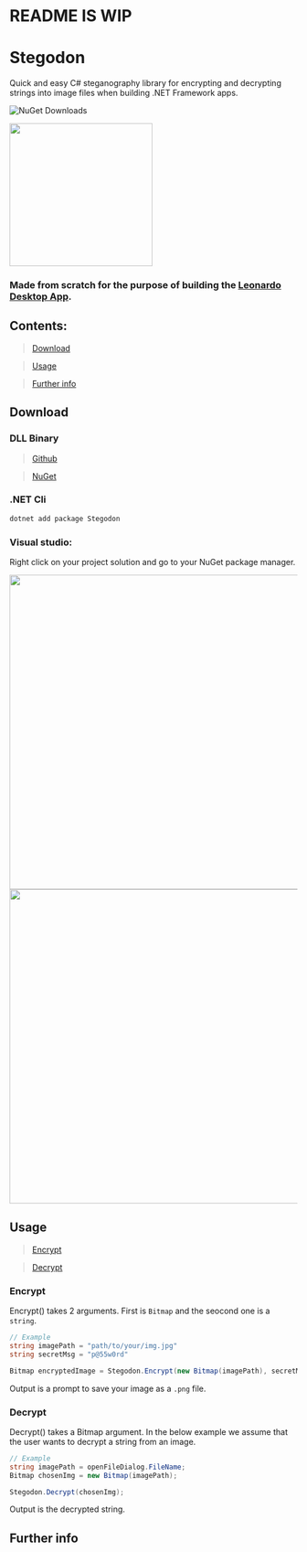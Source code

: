 # README IS WIP
# Stegodon

Quick and easy C# steganography library for encrypting and decrypting strings into image files when building .NET Framework apps.

![NuGet Downloads](https://img.shields.io/nuget/dt/Stegodon)





<img src="https://github.com/2alf/Stegodon/assets/113948114/2706e52d-e42b-4eb9-a3a6-54157230de66" width="250"/>


### Made from scratch for the purpose of building the [Leonardo Desktop App](https://github.com/2alf/Leonardo).

## Contents:

>[Download](#download)

>[Usage](#usage)

>[Further info](#further-info)

## Download

### DLL Binary

>[Github](https://github.com/2alf/Stegodon/releases)

>[NuGet](https://www.nuget.org/packages/Stegodon)

### .NET Cli

```bash
dotnet add package Stegodon
```

### Visual studio:

Right click on your project solution and go to your NuGet package manager.


<img src="https://github.com/2alf/Stegodon/assets/113948114/45de3351-2bfd-410a-8925-fc60526538e9" width="550"/>


<img src="https://github.com/2alf/Stegodon/assets/113948114/5ee88f00-b6d2-4921-a9b8-93c425e4c8c9" width="550"/>


## Usage

>[Encrypt](#encrypt)

>[Decrypt](#decrypt)

### Encrypt

Encrypt() takes 2 arguments. First is `Bitmap` and the seocond one is a `string`.
```cs
// Example
string imagePath = "path/to/your/img.jpg"
string secretMsg = "p@55w0rd"

Bitmap encryptedImage = Stegodon.Encrypt(new Bitmap(imagePath), secretMsg);
```

Output is a prompt to save your image as a `.png` file. 

### Decrypt

Decrypt() takes a Bitmap argument.
In the below example we assume that the user wants to decrypt a string from an image. 
```cs
// Example
string imagePath = openFileDialog.FileName;
Bitmap chosenImg = new Bitmap(imagePath);

Stegodon.Decrypt(chosenImg);
```

Output is the decrypted string.

## Further info
